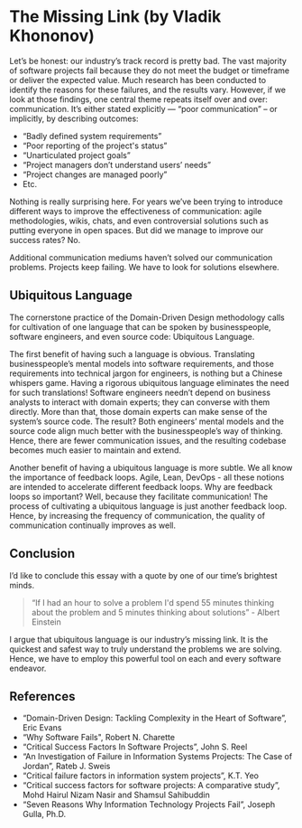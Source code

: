 # The Missing Link (by Vladik Khononov)

Let’s be honest: our industry’s track record is pretty bad. The vast majority of software projects fail because they do not meet the budget or timeframe or deliver the expected value. Much research has been conducted to identify the reasons for these failures, and the results vary. However, if we look at those findings, one central theme repeats itself over and over: communication. It’s either stated explicitly — “poor communication” – or implicitly, by describing outcomes:

* “Badly defined system requirements”
* “Poor reporting of the project's status”
* “Unarticulated project goals”
* “Project managers don’t understand users’ needs”
* “Project changes are managed poorly”
* Etc.

Nothing is really surprising here. For years we’ve been trying to introduce different ways to improve the effectiveness of communication: agile methodologies, wikis, chats, and even controversial solutions such as putting everyone in open spaces. But did we manage to improve our success rates? No. 

Additional communication mediums haven’t solved our communication problems. Projects keep failing. We have to look for solutions elsewhere.

## Ubiquitous Language

The cornerstone practice of the Domain-Driven Design methodology calls for cultivation of one language that can be spoken by businesspeople, software engineers, and even source code: Ubiquitous Language.

The first benefit of having such a language is obvious. Translating businesspeople’s mental models into software requirements, and those requirements into technical jargon for engineers, is nothing but a Chinese whispers game. Having a rigorous ubiquitous language eliminates the need for such translations! Software engineers needn’t depend on business analysts to interact with domain experts; they can converse with them directly. More than that, those domain experts can make sense of the system’s source code. The result? Both engineers’ mental models and the source code align much better with the businesspeople’s way of thinking. Hence, there are fewer communication issues, and the resulting codebase becomes much easier to maintain and extend.

Another benefit of having a ubiquitous language is more subtle. We all know the importance of feedback loops. Agile, Lean, DevOps - all these notions are intended to accelerate different feedback loops. Why are feedback loops so important? Well, because they facilitate communication! The process of cultivating a ubiquitous language is just another feedback loop. Hence, by increasing the frequency of communication, the quality of communication continually improves as well.

## Conclusion

I’d like to conclude this essay with a quote by one of our time’s brightest minds.

> “If I had an hour to solve a problem I'd spend 55 minutes thinking about  the problem and 5 minutes thinking about solutions” - Albert Einstein

I argue that ubiquitous language is our industry’s missing link. It is the quickest and safest way to truly understand the problems we are solving. Hence, we have to employ this powerful tool on each and every software endeavor.

## References

* “Domain-Driven Design: Tackling Complexity in the Heart of Software”, Eric Evans
* “Why Software Fails", Robert N. Charette
* “Critical Success Factors In Software Projects”, John S. Reel
* “An Investigation of Failure in Information Systems Projects: The Case of Jordan”, Rateb J. Sweis
* “Critical failure factors in information system projects”, K.T. Yeo
* “Critical success factors for software projects: A comparative study”, Mohd Hairul Nizam Nasir and Shamsul Sahibuddin
* “Seven Reasons Why Information Technology Projects Fail”, Joseph Gulla, Ph.D.